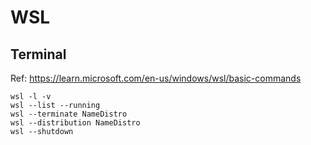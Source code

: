 # WSL

## Terminal
Ref: https://learn.microsoft.com/en-us/windows/wsl/basic-commands
```
wsl -l -v
wsl --list --running
wsl --terminate NameDistro
wsl --distribution NameDistro
wsl --shutdown

``` 
